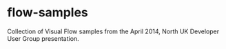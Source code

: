 flow-samples
============

Collection of Visual Flow samples from the April 2014, North UK Developer User Group presentation.
